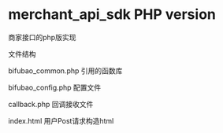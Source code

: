 merchant_api_sdk PHP version
================

商家接口的php版实现

文件结构

bifubao_common.php 引用的函数库

bifubao_config.php 配置文件

callback.php 回调接收文件

index.html 用户Post请求构造html